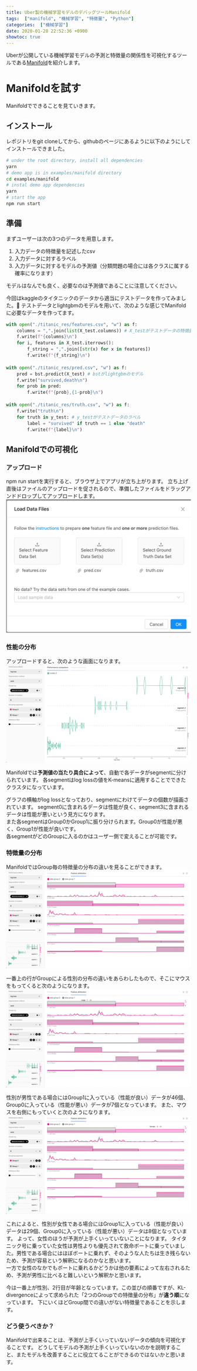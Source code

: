 ```yaml
---
title: Uber製の機械学習モデルのデバッグツールManifold
tags:  ["manifold", "機械学習", "特徴量", "Python"]
categories:  ["機械学習"]
date: 2020-01-28 22:52:36 +0900
showtoc: true
---
```

Uberが公開している機械学習モデルの予測と特徴量の関係性を可視化するツールである[Manifold](https://github.com/uber/manifold#upload-csv-to-demo-app)を紹介します。

# Manifoldを試す
Manifoldでできることを見ていきます。

## インストール
レポジトリをgit cloneしてから、githubのページにあるように以下のようにしてインストールできました。

``` bash
# under the root directory, install all dependencies
yarn
# demo app is in examples/manifold directory
cd examples/manifold
# instal demo app dependencies
yarn
# start the app
npm run start
```

## 準備
まずユーザーは次の3つのデータを用意します。
1. 入力データの特徴量を記述したcsv
1. 入力データに対するラベル
1. 入力データに対するモデルの予測値（分類問題の場合には各クラスに属する確率になります）

モデルはなんでも良く、必要なのは予測値であることに注意してください。

今回はkaggleのタイタニックのデータから適当にテストデータを作ってみました。
テストデータとlightgbmのモデルを用いて、次のような感じでManifoldに必要なデータを作ってます。

```python
with open("./titanic_res/features.csv", "w") as f:
    columns = ",".join(list(X_test.columns)) # X_testがテストデータの特徴量
    f.write(f"{columns}\n")
    for i, features in X_test.iterrows():　
        f_string = ",".join([str(x) for x in features])
        f.write(f"{f_string}\n")

with open("./titanic_res/pred.csv", "w") as f:
    pred = bst.predict(X_test) # bstがlightgbmのモデル
    f.write("survived,death\n")
    for prob in pred:
        f.write(f"{prob},{1-prob}\n")        
        
with open("./titanic_res/truth.csv", "w") as f:
    f.write("truth\n")
    for truth in y_test: # y_testがテストデータのラベル
        label = "survived" if truth == 1 else "death"
        f.write(f"{label}\n")
```

## Manifoldでの可視化
### アップロード
npm run startを実行すると、ブラウザ上でアプリが立ち上がります。
立ち上げ直後はファイルのアップロードを促されるので、準備したファイルをドラッグアンドドロップしてアップロードします。
![undefined.jpg](1031826c887d80ad190bb59649cdbb48.png)

### 性能の分布
アップロードすると、次のような画面になります。
![undefined.jpg](30a5a67fea020bf8b04e12576d2317d2.png)

Manifoldでは**予測値の当たり具合によって**、自動で各データがsegmentに分けられています。
各segmentはlog lossの値をK-meansに適用することでできたクラスタになっています。

グラフの横軸がlog lossとなっており、segmentにわけてデータの個数が描画されています。
segment0に含まれるデータは性能が良く、segment3に含まれるデータは性能が悪いという見方になります。  
また各segmentはGroup0かGroup1に振り分けられます。Group0が性能が悪く、Group1が性能が良いです。  
各segmentがどのGroupに入るのかはユーザー側で変えることが可能です。

### 特徴量の分布
ManifoldではGroup毎の特徴量の分布の違いを見ることができます。
![undefined.jpg](47067194819153d6cc72c968965ce47e.png)

一番上の行がGroupによる性別の分布の違いをあらわしたもので、そこにマウスをもってくると次のようになります。
![undefined.jpg](2f11d99ea2c3cf569c040d9555f5ab2c.png)

性別が男性である場合にはGroup1に入っている（性能が良い）データが46個、Group0に入っている（性能が悪い）データが7個となっています。
また、マウスを右側にもっていくと次のようになります。
![undefined.jpg](837bdb8363f352975fdb197d05287473.png)

これによると、性別が女性である場合にはGroup1に入っている（性能が良い）データは29個、Group0に入っている（性能が悪い）データは8個となっています。
よって、女性のほうが予測が上手くいっていないことになります。
タイタニック号に乗っていた女性は男性よりも優先されて救命ボートに乗っていました。男性である場合にはほぼボートに乗れず、そのような人たちは生き残らないため、予測が容易という解釈になるのかなと思います。  
一方で女性のなかでもボートに乗れるかどうかは他の要素によって左右されるため、予測が男性に比べると難しいという解釈かと思います。

今は一番上が性別、2行目が年齢となっています。この並びの順番ですが、KL-divergenceによって求められた「2つのGroupでの特徴量の分布」が**違う順**になっています。
下にいくほどGroup間での違いがない特徴量であることを示します。

### どう使うべきか？
Manifoldで出来ることは、予測が上手くいっていないデータの傾向を可視化することです。
どうしてモデルの予測が上手くいっていないのかを説明すること、またモデルを改善することに役立てることができるのではないかと思います。
